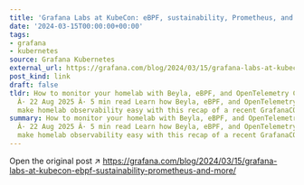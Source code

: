 ```yaml
---
title: 'Grafana Labs at KubeCon: eBPF, sustainability, Prometheus, and more'
date: '2024-03-15T00:00:00+00:00'
tags:
- grafana
- kubernetes
source: Grafana Kubernetes
external_url: https://grafana.com/blog/2024/03/15/grafana-labs-at-kubecon-ebpf-sustainability-prometheus-and-more/
post_kind: link
draft: false
tldr: How to monitor your homelab with Beyla, eBPF, and OpenTelemetry Colin Steele
  Â· 22 Aug 2025 Â· 5 min read Learn how Beyla, eBPF, and OpenTelemetry combine to
  make homelab observability easy with this recap of a recent GrafanaCON 2025 session.
summary: How to monitor your homelab with Beyla, eBPF, and OpenTelemetry Colin Steele
  Â· 22 Aug 2025 Â· 5 min read Learn how Beyla, eBPF, and OpenTelemetry combine to
  make homelab observability easy with this recap of a recent GrafanaCON 2025 session.
---
```

Open the original post ↗ https://grafana.com/blog/2024/03/15/grafana-labs-at-kubecon-ebpf-sustainability-prometheus-and-more/
